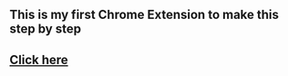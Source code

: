 <h2>This is my first Chrome Extension
to make this step by step<h2>
  <a href="https://twitter.com/Vansh1190/status/1616346680231866369?s=20&t=mX_aMEORVa_w2Kw7ErlGSQ">Click here</a>
